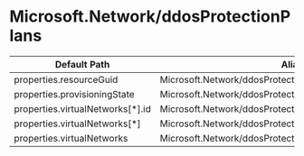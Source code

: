 # Microsoft.Network/ddosProtectionPlans

| Default Path | Alias |
|---|---|
| properties.resourceGuid | Microsoft.Network/ddosProtectionPlans/resourceGuid |
| properties.provisioningState | Microsoft.Network/ddosProtectionPlans/provisioningState |
| properties.virtualNetworks[*].id | Microsoft.Network/ddosProtectionPlans/virtualNetworks[*].id |
| properties.virtualNetworks[*] | Microsoft.Network/ddosProtectionPlans/virtualNetworks[*] |
| properties.virtualNetworks | Microsoft.Network/ddosProtectionPlans/virtualNetworks |

